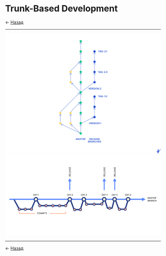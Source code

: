 # Trunk-Based Development

← [Назад][back]

---

![](assets/trunk_based_development_01.png)
![](assets/trunk_based_development_02.png)

---

← [Назад][back]

[back]: <.> "Назад к оглавлению"